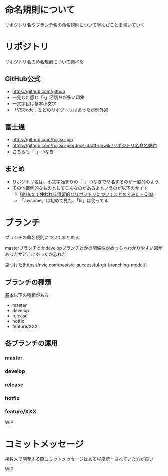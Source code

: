 # 命名規則について
リポジトリ名やブランチ名の命名規則について学んだことを書いていく

# リポジトリ
リポジトリ名の命名規則について調べた

## GitHub公式
- https://github.com/github
- 一見した感じ「-」区切りが多い印象
- 一文字目は基本小文字
- 「VSCode」などのリポジトリはあったが例外的

## 富士通
- https://github.com/fujitsu-pio
- https://github.com/fujitsu-pio/docs-draft-ja/wiki/リポジトリ名命名規約
- こちらも「-」つなぎ

## まとめ
- リポジトリ名は、小文字始まりの「-」つなぎで命名するのが一般的のよう
- その他慣例的なものとしてこんなのがあるよというのが以下のサイト
  - [GitHub で使われる慣習的なリポジトリについてまとめてみた - Qiita](https://qiita.com/sta/items/c69d73fb1bb781fe6b9c)
  - 「awsome」は初めて見た、「til」は使ってる

# ブランチ
ブランチの命名規則についてまとめる

masterブランチとかdevelopブランチとかの関係性がめっちゃわかりやすい図があったがどこにあったか忘れた

見つけた(https://nvie.com/posts/a-successful-git-branching-model/)

## ブランチの種類
基本以下の種類がある

- master
- develop
- release
- hotfix
- feature/XXX


## 各ブランチの運用
### master

### develop

### release

### hotfix

### feature/XXX

WIP



# コミットメッセージ
複数人で開発する際コミットメッセージはある程度統一されていた方が良い

WIP
